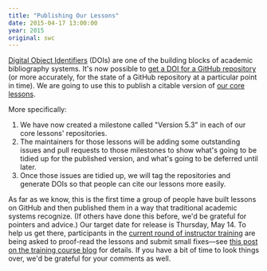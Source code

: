 ```yaml
---
title: "Publishing Our Lessons"
date: 2015-04-17 13:00:00
year: 2015
original: swc
---
```

<p>
  <a href="http://en.wikipedia.org/wiki/Digital_object_identifier">Digital Object Identifiers</a> (DOIs)
  are one of the building blocks of academic bibliography systems.
  It's now possible to
  <a href="https://guides.github.com/activities/citable-code/">get a DOI for a GitHub repository</a>
  (or more accurately,
  for the state of a GitHub repository at a particular point in time).
  We are going to use this to publish a citable version of <a href="{{site.baseurl}}/lessons/">our core lessons</a>.
</p>
<p>
  More specifically:
</p>
<ol>
  <li>
    We have now created a milestone called "Version 5.3" in each of our core lessons' repositories.
  </li>
  <li>
    The maintainers for those lessons will be adding some outstanding issues and pull requests to those milestones
    to show what's going to be tidied up for the published version,
    and what's going to be deferred until later.
  </li>
  <li>
    Once those issues are tidied up,
    we will tag the repositories and generate DOIs
    so that people can cite our lessons more easily.
  </li>
</ol>
<p>
  As far as we know,
  this is the first time a group of people have built lessons on GitHub
  and then published them in a way that traditional academic systems recognize.
  (If others have done this before,
  we'd be grateful for pointers and advice.)
  Our target date for release is Thursday, May 14.
  To help us get there,
  participants in the
  <a href="http://swcarpentry.github.io/training-course/submissions/round-12/index.html">current round of instructor training</a>
  are being asked to proof-read the lessons and submit small fixes&mdash;see
  <a href="http://swcarpentry.github.io/training-course/2015/04/final-meeting-for-round-12/">this post on the training course blog</a>
  for details.
  If you have a bit of time to look things over,
  we'd be grateful for your comments as well.
</p>
